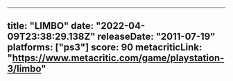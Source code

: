 
---
title: "LIMBO"
date: "2022-04-09T23:38:29.138Z"
releaseDate: "2011-07-19"
platforms: ["ps3"]
score: 90
metacriticLink: "https://www.metacritic.com/game/playstation-3/limbo"
---
